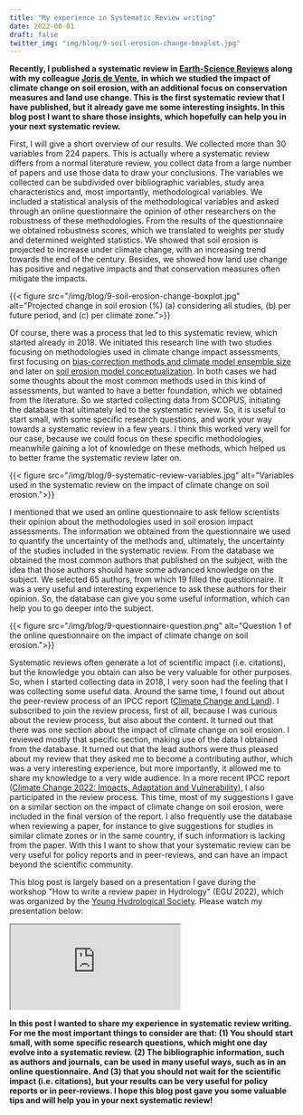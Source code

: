 ```yaml
---
title: "My experience in Systematic Review writing"
date: 2022-08-01
draft: false
twitter_img: "img/blog/9-soil-erosion-change-boxplot.jpg"
---
```


**Recently, I published a systematic review in [Earth-Science Reviews](/publications/2022-eekhout-esr) along with my colleague [Joris de Vente](http://www.soilwaterconservation.es/staff/permanent-staff/joris-de-vente/), in which we studied the impact of climate change on soil erosion, with an additional focus on conservation measures and land use change. This is the first systematic review that I have published, but it already gave me some interesting insights. In this blog post I want to share those insights, which hopefully can help you in your next systematic review.**

First, I will give a short overview of our results. We collected more than 30 variables from 224 papers. This is actually where a systematic review differs from a normal literature review, you collect data from a large number of papers and use those data to draw your conclusions. The variables we collected can be subdivided over bibliographic variables, study area characteristics and, most importantly, methodological variables. We included a statistical analysis of the methodological variables and asked through an online questionnaire the opinion of other researchers on the robustness of these methodologies. From the results of the questionnaire we obtained robustness scores, which we translated to weights per study and determined weighted statistics. We showed that soil erosion is projected to increase under climate change, with an increasing trend towards the end of the century. Besides, we showed how land use change has positive and negative impacts and that conservation measures often mitigate the impacts.

{{< figure src="/img/blog/9-soil-erosion-change-boxplot.jpg" alt="Projected change in soil erosion (%) (a) considering all studies, (b) per future period, and (c) per climate zone.">}}

Of course, there was a process that led to this systematic review, which started already in 2018. We initiated this research line with two studies focusing on methodologies used in climate change impact assessments, first focusing on [bias-correction methods and climate model ensemble size](/publications/2019-eekhout-espl) and later on [soil erosion model conceptualization](/publications/2020-eekhout-pipg). In both cases we had some thoughts about the most common methods used in this kind of assessments, but wanted to have a better foundation, which we obtained from the literature. So we started collecting data from SCOPUS, initiating the database that ultimately led to the systematic review. So, it is useful to start small, with some specific research questions, and work your way towards a systematic review in a few years. I think this worked very well for our case, because we could focus on these specific methodologies, meanwhile gaining a lot of knowledge on these methods, which helped us to better frame the systematic review later on.

{{< figure src="/img/blog/9-systematic-review-variables.jpg" alt="Variables used in the systematic review on the impact of climate change on soil erosion.">}}

I mentioned that we used an online questionnaire to ask fellow scientists their opinion about the methodologies used in soil erosion impact assessments. The information we obtained from the questionnaire we used to quantify the uncertainty of the methods and, ultimately, the uncertainty of the studies included in the systematic review. From the database we obtained the most common authors that published on the subject, with the idea that those authors should have some advanced knowledge on the subject. We selected 65 authors, from which 19 filled the questionnaire. It was a very useful and interesting experience to ask these authors for their opinion. So, the database can give you some useful information, which can help you to go deeper into the subject.

{{< figure src="/img/blog/9-questionnaire-question.png" alt="Question 1 of the online questionnaire on the impact of climate change on soil erosion.">}}

Systematic reviews often generate a lot of scientific impact (i.e. citations), but the knowledge you obtain can also be very valuable for other purposes. So, when I started collecting data in 2018, I very soon had the feeling that I was collecting some useful data. Around the same time, I found out about the peer-review process of an IPCC report ([Climate Change and Land](https://www.ipcc.ch/srccl/)). I subscribed to join the review process, first of all, because I was curious about the review process, but also about the content. It turned out that there was one section about the impact of climate change on soil erosion. I reviewed mostly that specific section, making use of the data I obtained from the database. It turned out that the lead authors were thus pleased about my review that they asked me to become a contributing author, which was a very interesting experience, but more importantly, it allowed me to share my knowledge to a very wide audience. In a more recent IPCC report ([Climate Change 2022: Impacts, Adaptation and Vulnerability](https://www.ipcc.ch/report/ar6/wg2/)), I also participated in the review process. This time, most of my suggestions I gave on a similar section on the impact of climate change on soil erosion, were included in the final version of the report. I also frequently use the database when reviewing a paper, for instance to give suggestions for studies in similar climate zones or in the same country, if such information is lacking from the paper. With this I want to show that your systematic review can be very useful for policy reports and in peer-reviews, and can have an impact beyond the scientific community. 

This blog post is largely based on a presentation I gave during the workshop "How to write a review paper in Hydrology" (EGU 2022), which was organized by the [Young Hydrological Society](https://younghs.com/2022/05/27/how-to-write-a-review-article-in-hydrology-egu-22-short-course/). Please watch my presentation below:

<div class="video__embeded u-margin-top-small u-margin-bottom-small">
    <iframe class="video__iframe" src="https://www.youtube.com/embed/qOY1wHfQHWc" gesture="media" allow="encrypted-media" allowfullscreen></iframe>
</div>

**In this post I wanted to share my experience in systematic review writing. For me the most important things to consider are that: (1) You should start small, with some specific research questions, which might one day evolve into a systematic review. (2) The bibliographic information, such as authors and journals, can be used in many useful ways, such as in an online questionnaire. And (3) that you should not wait for the scientific impact (i.e. citations), but your results can be very useful for policy reports or in peer-reviews. I hope this blog post gave you some valuable tips and will help you in your next systematic review!**